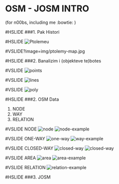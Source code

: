 # OSM - JOSM INTRO 
(for n00bs, including me :bowtie: )

#HSLIDE
###1. Pak Histori 

#HSLIDE
![Ptolemeu](img/ptolemy.png)

#VSLIDE?image=img/ptolemy-map.jpg

#HSLIDE
###2. Banalizim i (objekteve te)botes

#VSLIDE
![points](img/points.png)

#VSLIDE
![lines](img/lines.png)

#VSLIDE
![poly](img/poly.png)

#HSLIDE
###2. OSM Data 
1. NODE
2. WAY
3. RELATION

#VSLIDE
NODE
![node](img/node.png)
![node-example](img/node-example.png)

#VSLIDE
ONE-WAY
![one-way](img/one-way.png)
![way-example](img/way-example.png)

#VSLIDE
CLOSED-WAY
![closed-way](img/closed-way.png)
![closed-way](img/closed-way-example.png)

#VSLIDE
AREA
![area](img/area.png)
![area-example](img/area-example.png)

#VSLIDE
RELATION
![relation-example](img/relation-example.gif)

#HSLIDE
###3. JOSM
